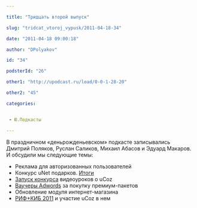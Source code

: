 ```yaml
---

title: "Тридцать второй выпуск"

slug: "tridcat_vtoroj_vypusk/2011-04-18-34"

date: "2011-04-18 09:00:18"

author: "DPolyakov"

id: "34"

podsterId: "26"

other1: "http://upodcast.ru/load/0-0-1-28-20"

other2: "45"

categories:


 - Ю.Подкасты

---
```

В праздничном «деньрожденьевском» подкасте записывались Дмитрий Поляков, Руслан Саликов, Михаил Абасов и Эдуард Макаров.  
И обсудили мы следующие темы:

*   Реклама для авторизованных пользователей
*   Конкурс uNet подарков. [Итоги](http://blog.ucoz.ru/blog/results/2011-04-07-182 "http://blog.ucoz.ru/blog/results/2011-04-07-182")
*   [Запуск конкурса](http://blog.ucoz.ru/blog/video/2011-04-08-183 "http://blog.ucoz.ru/blog/video/2011-04-08-183") видеоуроков о uCoz
*   [Ваучеры Adwords](http://www.ucoz.ru/adwords/ "http://www.ucoz.ru/adwords/") за покупку премиум-пакетов
*   Обновление модуля интернет-магазина
*   [РИФ+КИБ 2011](http://2011.rif.ru/ "http://2011.rif.ru/") и участие uCoz в нем